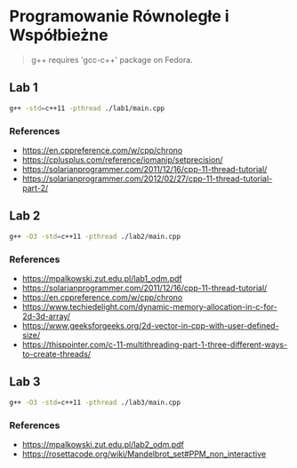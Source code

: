 # Programowanie Równoległe i Współbieżne

> g++ requires 'gcc-c++' package on Fedora.

## Lab 1

```sh
g++ -std=c++11 -pthread ./lab1/main.cpp
```

### References

- https://en.cppreference.com/w/cpp/chrono
- https://cplusplus.com/reference/iomanip/setprecision/
- https://solarianprogrammer.com/2011/12/16/cpp-11-thread-tutorial/
- https://solarianprogrammer.com/2012/02/27/cpp-11-thread-tutorial-part-2/

## Lab 2

```sh
g++ -O3 -std=c++11 -pthread ./lab2/main.cpp
```

### References

- https://mpalkowski.zut.edu.pl/lab1_odm.pdf
- https://solarianprogrammer.com/2011/12/16/cpp-11-thread-tutorial/
- https://en.cppreference.com/w/cpp/chrono
- https://www.techiedelight.com/dynamic-memory-allocation-in-c-for-2d-3d-array/
- https://www.geeksforgeeks.org/2d-vector-in-cpp-with-user-defined-size/
- https://thispointer.com/c-11-multithreading-part-1-three-different-ways-to-create-threads/

## Lab 3

```sh
g++ -O3 -std=c++11 -pthread ./lab3/main.cpp
```

### References

- https://mpalkowski.zut.edu.pl/lab2_odm.pdf
- https://rosettacode.org/wiki/Mandelbrot_set#PPM_non_interactive
